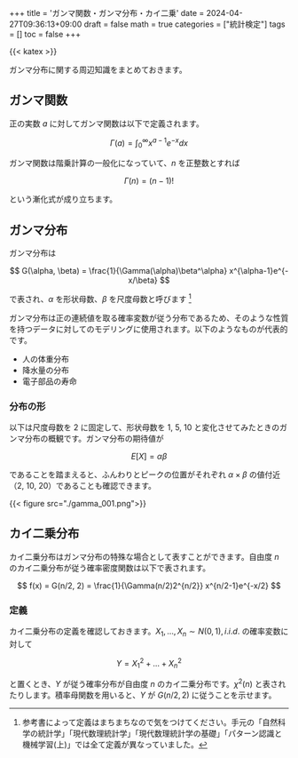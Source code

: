 +++
title = 'ガンマ関数・ガンマ分布・カイ二乗'
date = 2024-04-27T09:36:13+09:00
draft = false
math = true
categories = ["統計検定"]
tags = []
toc = false
+++

{{< katex >}}


ガンマ分布に関する周辺知識をまとめておきます。


## ガンマ関数

正の実数 $a$ に対してガンマ関数は以下で定義されます。

$$
\Gamma(a) = \int_{0}^\infty x^{a-1}e^{-x} dx
$$

ガンマ関数は階乗計算の一般化になっていて、$n$ を正整数とすれば

$$
\Gamma(n) = (n-1)!
$$

という漸化式が成り立ちます。

## ガンマ分布


ガンマ分布は

$$
G(\alpha, \beta) = \frac{1}{\Gamma(\alpha)\beta^\alpha} x^{\alpha-1}e^{-x/\beta}
$$

で表され、$\alpha$ を形状母数、$\beta$ を尺度母数と呼びます [^1]

ガンマ分布は正の連続値を取る確率変数が従う分布であるため、そのような性質を持つデータに対してのモデリングに使用されます。以下のようなものが代表的です。

- 人の体重分布 
- 降水量の分布
- 電子部品の寿命


### 分布の形

以下は尺度母数を 2 に固定して、形状母数を 1, 5, 10 と変化させてみたときのガンマ分布の概観です。ガンマ分布の期待値が

$$
E[X] = \alpha\beta
$$

であることを踏まえると、ふんわりとピークの位置がそれぞれ $\alpha \times \beta$ の値付近（2, 10, 20）であることも確認できます。

{{< figure src="./gamma_001.png">}}



## カイ二乗分布


カイ二乗分布はガンマ分布の特殊な場合として表すことができます。自由度 $n$ のカイ二乗分布が従う確率密度関数は以下で表されます。

$$
f(x) = G(n/2, 2) = \frac{1}{\Gamma(n/2)2^{n/2}} x^{n/2-1}e^{-x/2}
$$


### 定義

カイ二乗分布の定義を確認しておきます。$X_1, ..., X_n \sim N(0,1), i.i.d.$  の確率変数に対して

$$
Y = X_1^2 + ... + X_n^2
$$

と置くとき、$Y$ が従う確率分布が自由度 $n$ のカイ二乗分布です。$\chi^2(n)$ と表されたりします。積率母関数を用いると、$Y$ が $G(n/2, 2)$ に従うことを示せます。




[^1]: 参考書によって定義はまちまちなので気をつけてください。手元の「自然科学の統計学」「現代数理統計学」「現代数理統計学の基礎」「パターン認識と機械学習(上)」では全て定義が異なっていました。